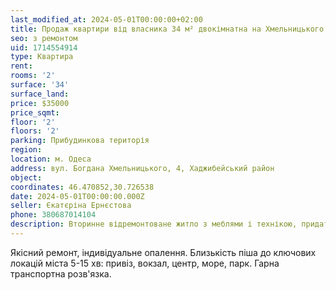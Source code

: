 ```yaml
---
last_modified_at: 2024-05-01T00:00:00+02:00
title: Продаж квартири від власника 34 м² двокімнатна на Хмельницького
seo: з ремонтом
uid: 1714554914
type: Квартира
rent:
rooms: '2'
surface: '34'
surface_land:
price: $35000
price_sqmt:
floor: '2'
floors: '2'
parking: Прибудинкова територія
region:
location: м. Одеса
address: вул. Богдана Хмельницького, 4, Хаджибейський район
object:
coordinates: 46.470852,30.726538
date: 2024-05-01T00:00:00.000Z
seller: Єкатєріна Ернєстова
phone: 380687014104
description: Вторинне відремонтоване житло з меблями і технікою, придатне і готова для проживання
---
```


Якісний ремонт, індивідуальне опалення. Близькість піша до ключових локацій міста 5-15 хв: привіз, вокзал, центр, море, парк. Гарна транспортна розв'язка.
